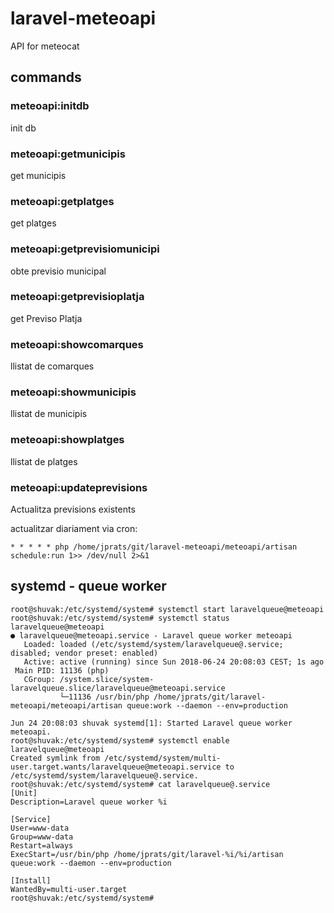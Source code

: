 # laravel-meteoapi

API for meteocat

## commands

### meteoapi:initdb
init db

### meteoapi:getmunicipis
get municipis

### meteoapi:getplatges
get platges

### meteoapi:getprevisiomunicipi
obte previsio municipal

### meteoapi:getprevisioplatja
get Previso Platja

### meteoapi:showcomarques
llistat de comarques

### meteoapi:showmunicipis
llistat de municipis

### meteoapi:showplatges
llistat de platges

### meteoapi:updateprevisions
Actualitza previsions existents

actualitzar diariament via cron:

```
* * * * * php /home/jprats/git/laravel-meteoapi/meteoapi/artisan schedule:run 1>> /dev/null 2>&1
```


## systemd - queue worker

```
root@shuvak:/etc/systemd/system# systemctl start laravelqueue@meteoapi
root@shuvak:/etc/systemd/system# systemctl status laravelqueue@meteoapi
● laravelqueue@meteoapi.service - Laravel queue worker meteoapi
   Loaded: loaded (/etc/systemd/system/laravelqueue@.service; disabled; vendor preset: enabled)
   Active: active (running) since Sun 2018-06-24 20:08:03 CEST; 1s ago
 Main PID: 11136 (php)
   CGroup: /system.slice/system-laravelqueue.slice/laravelqueue@meteoapi.service
           └─11136 /usr/bin/php /home/jprats/git/laravel-meteoapi/meteoapi/artisan queue:work --daemon --env=production

Jun 24 20:08:03 shuvak systemd[1]: Started Laravel queue worker meteoapi.
root@shuvak:/etc/systemd/system# systemctl enable laravelqueue@meteoapi
Created symlink from /etc/systemd/system/multi-user.target.wants/laravelqueue@meteoapi.service to /etc/systemd/system/laravelqueue@.service.
root@shuvak:/etc/systemd/system# cat laravelqueue@.service
[Unit]
Description=Laravel queue worker %i

[Service]
User=www-data
Group=www-data
Restart=always
ExecStart=/usr/bin/php /home/jprats/git/laravel-%i/%i/artisan queue:work --daemon --env=production

[Install]
WantedBy=multi-user.target
root@shuvak:/etc/systemd/system#
```
